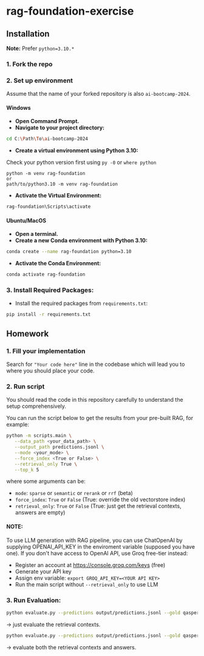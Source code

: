 # rag-foundation-exercise

## Installation

**Note:** Prefer `python=3.10.*`

### 1. Fork the repo

### 2. Set up environment
Assume that the name of your forked repository is also `ai-bootcamp-2024`.

#### Windows

- **Open Command Prompt.**
- **Navigate to your project directory:**

```sh
cd C:\Path\To\ai-bootcamp-2024
```

- **Create a virtual environment using Python 3.10:**

Check your python version first using `py -0` or `where python`

```
python -m venv rag-foundation
or
path/to/python3.10 -m venv rag-foundation
```

- **Activate the Virtual Environment:**

```sh
rag-foundation\Scripts\activate
```

#### Ubuntu/MacOS

- **Open a terminal.**
- **Create a new Conda environment with Python 3.10:**

```sh
conda create --name rag-foundation python=3.10
```

- **Activate the Conda Environment:**

```sh
conda activate rag-foundation
```

### 3. **Install Required Packages:**

- Install the required packages from `requirements.txt`:

```sh
pip install -r requirements.txt
```

## Homework

### 1. **Fill your implementation**

Search for `"Your code here"` line in the codebase which will lead you to where you should place your code.

### 2. **Run script**

You should read the code in this repository carefully to understand the setup comprehensively.

You can run the script below to get the results from your pre-built RAG, for example:

```sh
python -m scripts.main \
   --data_path <your_data_path> \
   --output_path predictions.jsonl \
   --mode <your_mode> \
   --force_index <True or False> \
   --retrieval_only True \
   --top_k 5
```

where some arguments can be:

- `mode`: `sparse` or `semantic` or `rerank` or `rrf` (beta) 
- `force_index`: `True` or `False` (True: override the old vectorstore index)
- `retrieval_only`: `True` or `False` (True: just get the retrieval contexts, answers are empty)

#### NOTE:

To use LLM generation with RAG pipeline, you can use ChatOpenAI by supplying OPENAI_API_KEY in the enviroment variable (supposed you have one).
If you don't have access to OpenAI API, use Groq free-tier instead:

- Register an account at https://console.groq.com/keys (free)
- Generate your API key
- Assign env variable: `export GROQ_API_KEY=<YOUR API KEY>`
- Run the main script without `--retrieval_only` to use LLM

### 3. **Run Evaluation:**
```sh
python evaluate.py --predictions output/predictions.jsonl --gold qasper-test-v0.3.json --retrieval_only
```
$\rightarrow$ just evaluate the retrieval contexts.

```sh
python evaluate.py --predictions output/predictions.jsonl --gold qasper-test-v0.3.json
```
$\rightarrow$ evaluate both the retrieval contexts and answers.
